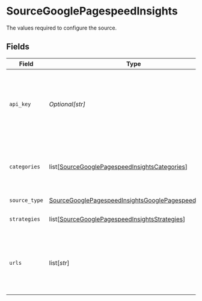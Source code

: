 # SourceGooglePagespeedInsights

The values required to configure the source.


## Fields

| Field                                                                                                                                                                                                                                                                                                   | Type                                                                                                                                                                                                                                                                                                    | Required                                                                                                                                                                                                                                                                                                | Description                                                                                                                                                                                                                                                                                             | Example                                                                                                                                                                                                                                                                                                 |
| ------------------------------------------------------------------------------------------------------------------------------------------------------------------------------------------------------------------------------------------------------------------------------------------------------- | ------------------------------------------------------------------------------------------------------------------------------------------------------------------------------------------------------------------------------------------------------------------------------------------------------- | ------------------------------------------------------------------------------------------------------------------------------------------------------------------------------------------------------------------------------------------------------------------------------------------------------- | ------------------------------------------------------------------------------------------------------------------------------------------------------------------------------------------------------------------------------------------------------------------------------------------------------- | ------------------------------------------------------------------------------------------------------------------------------------------------------------------------------------------------------------------------------------------------------------------------------------------------------- |
| `api_key`                                                                                                                                                                                                                                                                                               | *Optional[str]*                                                                                                                                                                                                                                                                                         | :heavy_minus_sign:                                                                                                                                                                                                                                                                                      | Google PageSpeed API Key. See <a href="https://developers.google.com/speed/docs/insights/v5/get-started#APIKey">here</a>. The key is optional - however the API is heavily rate limited when using without API Key. Creating and using the API key therefore is recommended. The key is case sensitive. |                                                                                                                                                                                                                                                                                                         |
| `categories`                                                                                                                                                                                                                                                                                            | list[[SourceGooglePagespeedInsightsCategories](../../models/shared/sourcegooglepagespeedinsightscategories.md)]                                                                                                                                                                                         | :heavy_check_mark:                                                                                                                                                                                                                                                                                      | Defines which Lighthouse category to run. One or many of: "accessibility", "best-practices", "performance", "pwa", "seo".                                                                                                                                                                               |                                                                                                                                                                                                                                                                                                         |
| `source_type`                                                                                                                                                                                                                                                                                           | [SourceGooglePagespeedInsightsGooglePagespeedInsights](../../models/shared/sourcegooglepagespeedinsightsgooglepagespeedinsights.md)                                                                                                                                                                     | :heavy_check_mark:                                                                                                                                                                                                                                                                                      | N/A                                                                                                                                                                                                                                                                                                     |                                                                                                                                                                                                                                                                                                         |
| `strategies`                                                                                                                                                                                                                                                                                            | list[[SourceGooglePagespeedInsightsStrategies](../../models/shared/sourcegooglepagespeedinsightsstrategies.md)]                                                                                                                                                                                         | :heavy_check_mark:                                                                                                                                                                                                                                                                                      | The analyses strategy to use. Either "desktop" or "mobile".                                                                                                                                                                                                                                             |                                                                                                                                                                                                                                                                                                         |
| `urls`                                                                                                                                                                                                                                                                                                  | list[*str*]                                                                                                                                                                                                                                                                                             | :heavy_check_mark:                                                                                                                                                                                                                                                                                      | The URLs to retrieve pagespeed information from. The connector will attempt to sync PageSpeed reports for all the defined URLs. Format: https://(www.)url.domain                                                                                                                                        | https://example.com                                                                                                                                                                                                                                                                                     |